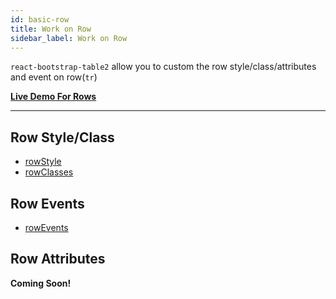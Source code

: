```yaml
---
id: basic-row
title: Work on Row
sidebar_label: Work on Row
---
```


`react-bootstrap-table2` allow you to custom the row style/class/attributes and event on row(`tr`)

**[Live Demo For Rows](../storybook/index.html?selectedKind=Work%20on%20Rows)**   

-----

## Row Style/Class

* [rowStyle](./table-props.html#rowstyle-object-function)
* [rowClasses](./table-props.html#rowclasses-string-function)

## Row Events

* [rowEvents](./table-props.html#rowevents-object)

## Row Attributes

**Coming Soon!**